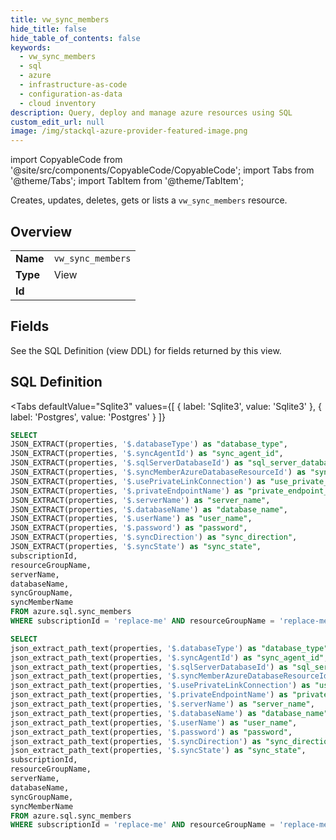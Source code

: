 ```yaml
--- 
title: vw_sync_members
hide_title: false
hide_table_of_contents: false
keywords:
  - vw_sync_members
  - sql
  - azure
  - infrastructure-as-code
  - configuration-as-data
  - cloud inventory
description: Query, deploy and manage azure resources using SQL
custom_edit_url: null
image: /img/stackql-azure-provider-featured-image.png
---
```


import CopyableCode from '@site/src/components/CopyableCode/CopyableCode';
import Tabs from '@theme/Tabs';
import TabItem from '@theme/TabItem';

Creates, updates, deletes, gets or lists a <code>vw_sync_members</code> resource.

## Overview
<table><tbody>
<tr><td><b>Name</b></td><td><code>vw_sync_members</code></td></tr>
<tr><td><b>Type</b></td><td>View</td></tr>
<tr><td><b>Id</b></td><td><CopyableCode code="azure.sql.vw_sync_members" /></td></tr>
</tbody></table>

## Fields

See the SQL Definition (view DDL) for fields returned by this view.

## SQL Definition

<Tabs
defaultValue="Sqlite3"
values={[
{ label: 'Sqlite3', value: 'Sqlite3' },
{ label: 'Postgres', value: 'Postgres' }
]}
>
<TabItem value="Sqlite3">

```sql
SELECT
JSON_EXTRACT(properties, '$.databaseType') as "database_type",
JSON_EXTRACT(properties, '$.syncAgentId') as "sync_agent_id",
JSON_EXTRACT(properties, '$.sqlServerDatabaseId') as "sql_server_database_id",
JSON_EXTRACT(properties, '$.syncMemberAzureDatabaseResourceId') as "sync_member_azure_database_resource_id",
JSON_EXTRACT(properties, '$.usePrivateLinkConnection') as "use_private_link_connection",
JSON_EXTRACT(properties, '$.privateEndpointName') as "private_endpoint_name",
JSON_EXTRACT(properties, '$.serverName') as "server_name",
JSON_EXTRACT(properties, '$.databaseName') as "database_name",
JSON_EXTRACT(properties, '$.userName') as "user_name",
JSON_EXTRACT(properties, '$.password') as "password",
JSON_EXTRACT(properties, '$.syncDirection') as "sync_direction",
JSON_EXTRACT(properties, '$.syncState') as "sync_state",
subscriptionId,
resourceGroupName,
serverName,
databaseName,
syncGroupName,
syncMemberName
FROM azure.sql.sync_members
WHERE subscriptionId = 'replace-me' AND resourceGroupName = 'replace-me' AND serverName = 'replace-me' AND databaseName = 'replace-me' AND syncGroupName = 'replace-me';
```

</TabItem>
<TabItem value="Postgres">

```sql
SELECT
json_extract_path_text(properties, '$.databaseType') as "database_type",
json_extract_path_text(properties, '$.syncAgentId') as "sync_agent_id",
json_extract_path_text(properties, '$.sqlServerDatabaseId') as "sql_server_database_id",
json_extract_path_text(properties, '$.syncMemberAzureDatabaseResourceId') as "sync_member_azure_database_resource_id",
json_extract_path_text(properties, '$.usePrivateLinkConnection') as "use_private_link_connection",
json_extract_path_text(properties, '$.privateEndpointName') as "private_endpoint_name",
json_extract_path_text(properties, '$.serverName') as "server_name",
json_extract_path_text(properties, '$.databaseName') as "database_name",
json_extract_path_text(properties, '$.userName') as "user_name",
json_extract_path_text(properties, '$.password') as "password",
json_extract_path_text(properties, '$.syncDirection') as "sync_direction",
json_extract_path_text(properties, '$.syncState') as "sync_state",
subscriptionId,
resourceGroupName,
serverName,
databaseName,
syncGroupName,
syncMemberName
FROM azure.sql.sync_members
WHERE subscriptionId = 'replace-me' AND resourceGroupName = 'replace-me' AND serverName = 'replace-me' AND databaseName = 'replace-me' AND syncGroupName = 'replace-me';
```

</TabItem>
</Tabs>
